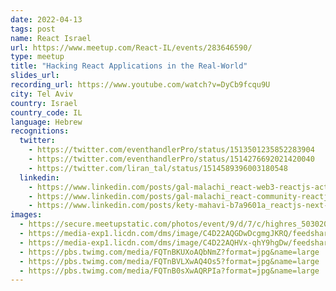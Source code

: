 ```yaml
---
date: 2022-04-13
tags: post
name: React Israel
url: https://www.meetup.com/React-IL/events/283646590/
type: meetup
title: "Hacking React Applications in the Real-World"
slides_url:
recording_url: https://www.youtube.com/watch?v=DyCb9fcqu9U
city: Tel Aviv
country: Israel
country_code: IL
language: Hebrew
recognitions:
  twitter:
    - https://twitter.com/eventhandlerPro/status/1513501235852283904
    - https://twitter.com/eventhandlerPro/status/1514276692021420040
    - https://twitter.com/liran_tal/status/1514589396003180548
  linkedin:
    - https://www.linkedin.com/posts/gal-malachi_react-web3-reactjs-activity-6919922941212119041-7_ZA?utm_source=linkedin_share&utm_medium=member_desktop_web
    - https://www.linkedin.com/posts/gal-malachi_react-community-reactjs-activity-6920093262561058816-bzEc?utm_source=linkedin_share&utm_medium=member_desktop_web
    - https://www.linkedin.com/posts/kety-mahavi-b7a9601a_reactjs-next-activity-6920102269514305536-kivl?utm_source=linkedin_share&utm_medium=member_desktop_web
images:
  - https://secure.meetupstatic.com/photos/event/9/d/7/c/highres_503020316.jpeg
  - https://media-exp1.licdn.com/dms/image/C4D22AQGDwDcgmgJKRQ/feedshare-shrink_2048_1536/0/1649878744564?e=2147483647&v=beta&t=p34bmFv9gGKVqH7I3tPsd7jTGh0r4ImrmbTglMaCM44
  - https://media-exp1.licdn.com/dms/image/C4D22AQHVx-qhY9hgDw/feedshare-shrink_2048_1536/0/1649878766091?e=2147483647&v=beta&t=5LqUgSPxYsAId0MDz6P9HoSEub2Ejy7nmFGSoprAPpI
  - https://pbs.twimg.com/media/FQTnBKUXoAQbNmZ?format=jpg&name=large
  - https://pbs.twimg.com/media/FQTnBVLXwAQ4Os5?format=jpg&name=large
  - https://pbs.twimg.com/media/FQTnB0sXwAQRPIa?format=jpg&name=large
---
```

